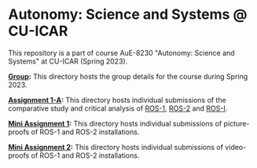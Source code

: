 # Autonomy: Science and Systems @ CU-ICAR

This repository is a part of course AuE-8230 "Autonomy: Science and Systems" at CU-ICAR (Spring 2023).

**[Group](https://github.com/Tinker-Twins/Autonomy-Science-And-Systems/tree/main/Group):** This directory hosts the group details for the course during Spring 2023.

**[Assignment 1-A](https://github.com/Tinker-Twins/Autonomy-Science-And-Systems/tree/main/Assignment%201-A):** This directory hosts individual submissions of the comparative study and critical analysis of [ROS-1](https://wiki.ros.org/noetic), [ROS-2](https://docs.ros.org/en/foxy/) and [ROS-I](https://rosindustrial.org/).

**[Mini Assignment 1](https://github.com/Tinker-Twins/Autonomy-Science-And-Systems/tree/main/Mini%20Assignment%201):** This directory hosts individual submissions of picture-proofs of ROS-1 and ROS-2 installations.

**[Mini Assignment 2](https://github.com/Tinker-Twins/Autonomy-Science-And-Systems/tree/main/Mini%20Assignment%202):** This directory hosts individual submissions of video-proofs of ROS-1 and ROS-2 installations.
